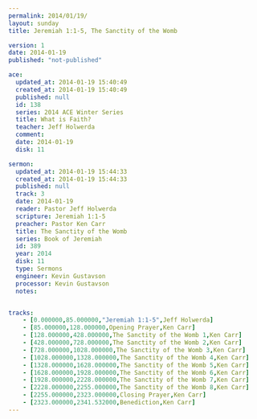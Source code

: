 ```yaml
---
permalink: 2014/01/19/
layout: sunday
title: Jeremiah 1:1-5, The Sanctity of the Womb

version: 1
date: 2014-01-19
published: "not-published"

ace:
  updated_at: 2014-01-19 15:40:49
  created_at: 2014-01-19 15:40:49
  published: null
  id: 138
  series: 2014 ACE Winter Series
  title: What is Faith?
  teacher: Jeff Holwerda
  comment: 
  date: 2014-01-19
  disk: 11

sermon:
  updated_at: 2014-01-19 15:44:33
  created_at: 2014-01-19 15:44:33
  published: null
  track: 3
  date: 2014-01-19
  reader: Pastor Jeff Holwerda
  scripture: Jeremiah 1:1-5
  preacher: Pastor Ken Carr
  title: The Sanctity of the Womb
  series: Book of Jeremiah
  id: 389
  year: 2014
  disk: 11
  type: Sermons
  engineer: Kevin Gustavson
  processor: Kevin Gustavson
  notes: 


tracks:
    - [0.000000,85.000000,"Jeremiah 1:1-5",Jeff Holwerda]
    - [85.000000,128.000000,Opening Prayer,Ken Carr]
    - [128.000000,428.000000,The Sanctity of the Womb 1,Ken Carr]
    - [428.000000,728.000000,The Sanctity of the Womb 2,Ken Carr]
    - [728.000000,1028.000000,The Sanctity of the Womb 3,Ken Carr]
    - [1028.000000,1328.000000,The Sanctity of the Womb 4,Ken Carr]
    - [1328.000000,1628.000000,The Sanctity of the Womb 5,Ken Carr]
    - [1628.000000,1928.000000,The Sanctity of the Womb 6,Ken Carr]
    - [1928.000000,2228.000000,The Sanctity of the Womb 7,Ken Carr]
    - [2228.000000,2255.000000,The Sanctity of the Womb 8,Ken Carr]
    - [2255.000000,2323.000000,Closing Prayer,Ken Carr]
    - [2323.000000,2341.532000,Benediction,Ken Carr]
---
```

